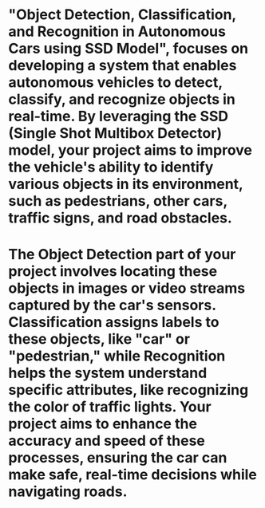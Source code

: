 # "Object Detection, Classification, and Recognition in Autonomous Cars using SSD Model", focuses on developing a system that enables autonomous vehicles to detect, classify, and recognize objects in real-time. By leveraging the SSD (Single Shot Multibox Detector) model, your project aims to improve the vehicle's ability to identify various objects in its environment, such as pedestrians, other cars, traffic signs, and road obstacles.

# The Object Detection part of your project involves locating these objects in images or video streams captured by the car's sensors. Classification assigns labels to these objects, like "car" or "pedestrian," while Recognition helps the system understand specific attributes, like recognizing the color of traffic lights. Your project aims to enhance the accuracy and speed of these processes, ensuring the car can make safe, real-time decisions while navigating roads.
